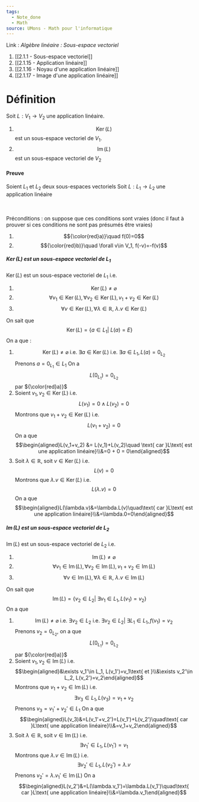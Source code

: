 ```yaml
---
tags:
  - Note_done
  - Math
source: UMons - Math pour l'informatique
---
```


Link :
_Algèbre linéaire : Sous-espace vectoriel_
1. [[2.1.1 - Sous-espace vectoriel]]
2. [[2.1.15 - Application linéaire]]
3. [[2.1.16 - Noyau d'une application linéaire]]
4. [[2.1.17 - Image d'une application linéaire]]

# Définition
Soit $L : V_1 → V_2$ une application linéaire. 
1. $$\operatorname{Ker}(L)$$ est un sous-espace vectoriel de $V_1$. 
2. $$\operatorname{Im}(L)$$ est un sous-espace vectoriel de $V_2$

#### Preuve
Soient $L_1$ et $L_2$ deux sous-espaces vectoriels 
Soit $L: L_1\to L_2$ une application linéaire 


\
\
Préconditions : on suppose que ces conditions sont vraies (donc il faut à prouver si ces conditions ne sont pas présumés être vraies)
1. $${\color{red}a)}\quad f(0)=0$$
2. $${\color{red}b)}\quad \forall v\in V_1, f(-v)=-f(v)$$
##### $\operatorname{Ker}(L)$ est un sous-espace vectoriel de $L_1$
$\operatorname{Ker}(L)$ est un sous-espace vectoriel de $L_1$ i.e. 
1. $$\operatorname{Ker}(L)\neq \varnothing$$
2. $$\forall v_1\in \operatorname{Ker}(L),\forall v_2\in \operatorname{Ker}(L), v_1+v_2\in \operatorname{Ker}(L)$$
3. $$\forall v\in \operatorname{Ker}(L),\forall\lambda\in\mathbb{R},\ \lambda.v\in \operatorname{Ker}(L)$$

On sait que $$\operatorname{Ker}(L) =\{a\in L_1|\ L(a)=E\}$$ On a que :
1. $$\operatorname{Ker}(L)\neq\varnothing\text{ i.e. }\exists a\in\operatorname{Ker}(L)\text{ i.e. }\exists a\in L_1, L(a)=0_{L_2}$$ Prenons $a=0_{L_1}\in L_1$ 
On a $$L(0_{L_1})=0_{L_2}$$ par ${\color{red}a)}$ 
2. Soient $v_1,v_2\in\operatorname{Ker}(L)$ i.e. $$L(v_1)=0\wedge L(v_2)=0$$
Montrons que $v_1+v_2\in\operatorname{Ker}(L)$ i.e. $$L(v_1+v_2)=0$$
On a que $$\begin{aligned}L(v_1+v_2) &= L(v_1)+L(v_2)\quad \text{ car }L\text{ est une application linéaire}\\&=0 + 0 = 0\end{aligned}$$
3. Soit $\lambda\in\mathbb{R}$, soit $v\in\operatorname{Ker}(L)$ i.e. $$L(v)=0$$
Montrons que $\lambda.v\in\operatorname{Ker}(L)$ i.e. $$L(\lambda.v)=0$$
On a que $$\begin{aligned}L(\lambda.v)&=\lambda.L(v)\quad\text{ car }L\text{ est une application linéaire}\\&=\lambda.0=0\end{aligned}$$
##### $\operatorname{Im}(L)$ est un sous-espace vectoriel de $L_2$
 $\operatorname{Im}(L)$ est un sous-espace vectoriel de $L_2$ i.e. 
1. $$\operatorname{Im}(L)\neq \varnothing$$
2. $$\forall v_1\in \operatorname{Im}(L),\forall v_2\in \operatorname{Im}(L), v_1+v_2\in \operatorname{Im}(L)$$
3. $$\forall v\in \operatorname{Im}(L),\forall\lambda\in\mathbb{R},\ \lambda.v\in \operatorname{Im}(L)$$

On sait que $$\operatorname{Im}(L)=\{v_2\in L_2|\ \exists v_1\in L_1, L(v_1)=v_2\}$$
On a que 
1. $$\operatorname{Im}(L)\neq\varnothing\text{ i.e. }\exists v_2\in L_2\text{ i.e. }\exists v_2\in L_2|\ \exists L_1\in L_1, f(v_1)=v_2$$
Prenons $v_2=0_{L_2}$, on a que $$L(0_{L_1})=0_{L_2}$$ par ${\color{red}a)}$ 
2. Soient $v_1,v_2\in\operatorname{Im}(L)$ i.e. $$\begin{aligned}&\exists v_1'\in L_1, L(v_1')=v_1\text{ et }\\&\exists v_2'\in L_2, L(v_2')=v_2\end{aligned}$$
Montrons que $v_1+v_2\in\operatorname{Im}(L)$ i.e. $$\exists v_3\in L_1, L(v_3)=v_1+v_2$$
Prenons $v_3=v_1'+v_2'\in L_1$ 
On a que $$\begin{aligned}L(v_3)&=L(v_1'+v_2')=L(v_1')+L(v_2')\quad\text{ car }L\text{ une application linéaire}\\&=v_1+v_2\end{aligned}$$
3. Soit $\lambda\in\mathbb{R}$, soit $v\in\operatorname{Im}(L)$ i.e. $$\exists v_1'\in L_1, L(v_1')=v_1$$
Montrons que $\lambda.v\in\operatorname{Im}(L)$ i.e. $$\exists v_2'\in L_1, L(v_2')=\lambda.v$$ Prenons $v_2'=\lambda.v_1'\in\operatorname{Im}(L)$ 
On a $$\begin{aligned}L(v_2')&=L(\lambda.v_1')=\lambda.L(v_1')\quad\text{ car }L\text{ une application linéaire}\\&=\lambda.v_1\end{aligned}$$
